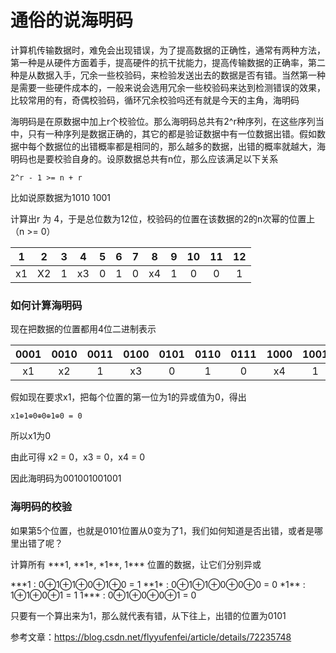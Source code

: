 # 通俗的说海明码

计算机传输数据时，难免会出现错误，为了提高数据的正确性，通常有两种方法，第一种是从硬件方面着手，提高硬件的抗干扰能力，提高传输数据的正确率，第二种是从数据入手，冗余一些校验码，来检验发送出去的数据是否有错。当然第一种是需要一些硬件成本的，一般来说会选用冗余一些校验码来达到检测错误的效果，比较常用的有，奇偶校验码，循环冗余校验吗还有就是今天的主角，海明码

海明码是在原数据中加上r个校验位。那么海明码总共有2^r种序列，在这些序列当中，只有一种序列是数据正确的，其它的都是验证数据中有一位数据出错。假如数据中每个数据位的出错概率都是相同的，那么越多的数据，出错的概率就越大，海明码也是要校验自身的。设原数据总共有n位，那么应该满足以下关系

```
2^r - 1 >= n + r
```

比如说原数据为1010 1001

计算出r 为 4，于是总位数为12位，校验码的位置在该数据的2的n次幂的位置上（n >= 0）

|  1   |  2   |  3   |  4   |  5   |  6   |  7   |  8   |  9   |  10  |  11  |  12  |
| :--: | :--: | :--: | :--: | :--: | :--: | :--: | :--: | :--: | :--: | :--: | :--: |
|  x1  |  X2  |  1   |  x3  |  0   |  1   |  0   |  x4  |  1   |  0   |  0   |  1   |

### 如何计算海明码

现在把数据的位置都用4位二进制表示

| 0001 | 0010 | 0011 | 0100 | 0101 | 0110 | 0111 | 1000 | 1001 | 1010 | 1011 | 1100 |
| :--: | :--: | :--: | :--: | :--: | :--: | :--: | :--: | :--: | :--: | :--: | :--: |
|  x1  |  x2  |  1   |  x3  |  0   |  1   |  0   |  x4  |  1   |  0   |  0   |  1   |

假如现在要求x1，把每个位置的第一位为1的异或值为0，得出

```
x1⊕1⊕0⊕0⊕1⊕0 = 0
```

所以x1为0

由此可得 x2 = 0，x3 = 0，x4 = 0

因此海明码为001001001001

### 海明码的校验

如果第5个位置，也就是0101位置从0变为了1，我们如何知道是否出错，或者是哪里出错了呢？

计算所有 \*\*\*1, \*\*1*, \*1\*\*, 1\*\*\* 位置的数据，让它们分别异或

\*\*\*1 :  0⊕1⊕1⊕0⊕1⊕0 = 1
 \*\*1* : 0⊕1⊕1⊕0⊕0⊕0 = 0
\*1\*\* : 1⊕1⊕0⊕1 = 1
1\*\*\* : 0⊕1⊕0⊕0⊕1 = 0

只要有一个算出来为1，那么就代表有错，从下往上，出错的位置为0101

参考文章：https://blog.csdn.net/flyyufenfei/article/details/72235748
